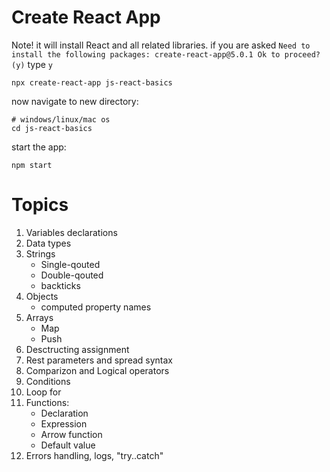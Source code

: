 # Create React App

Note! it will install React and all related libraries.
if you are asked ```Need to install the following packages:
create-react-app@5.0.1
Ok to proceed? (y)```
type `y`

```
npx create-react-app js-react-basics
```

now navigate to new directory:
```
# windows/linux/mac os
cd js-react-basics
```

start the app:

```
npm start
```
# Topics
1. Variables declarations
2. Data types
3. Strings
    * Single-qouted
    * Double-qouted
    * backticks
4. Objects
    * computed property names
5. Arrays
    * Map
    * Push
6. Desctructing assignment
7. Rest parameters and spread syntax
8. Comparizon and Logical operators
9. Conditions
10. Loop for
11. Functions:
      * Declaration
      * Expression
      * Arrow function
      * Default value
12. Errors handling, logs, "try..catch"